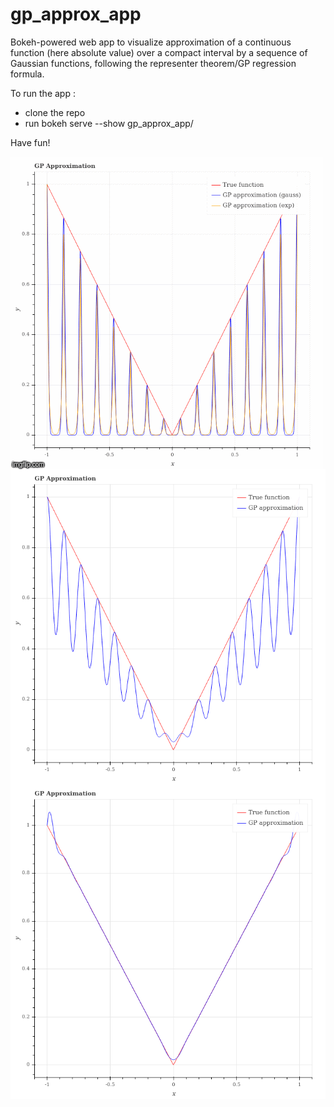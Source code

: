 # gp_approx_app

Bokeh-powered web app to visualize approximation of a continuous function (here absolute value) over a compact interval by a sequence of Gaussian functions, following the representer theorem/GP regression formula.

To run the app :
* clone the repo
* run bokeh serve --show gp_approx_app/

Have fun!


<img src="./scale_increase.gif"
     alt="1e-3 noise, 16 points, scale increase"
     style="float: left; margin-right: 10px;" />
     
<img src="./spiky_approx.png"
     alt="1e-3 noise, 1e-1.4 scale, 16 points, Gaussian kernel"
     style="float: left; margin-right: 10px;" />
     
<img src="./smooth_approx.png"
     alt="1e-3 noise, 1e-1.4 scale, 32 points, Gaussian kernel"
     style="float: left; margin-right: 10px;" />

